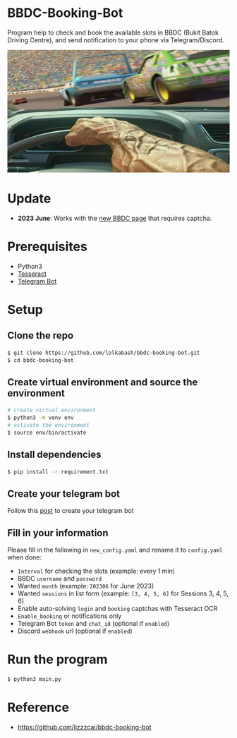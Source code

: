 # BBDC-Booking-Bot
Program help to check and book the available slots in BBDC (Bukit Batok Driving Centre), and send notification to your phone via Telegram/Discord.

<img src="banner.png" width=800 height=278/>

# Update
* **2023 June**: Works with the [new BBDC page](https://booking.bbdc.sg/) that requires captcha.

# Prerequisites
* Python3
* [Tesseract](https://tesseract-ocr.github.io/tessdoc/Installation.html)
* [Telegram Bot](https://t.me/botfather)

# Setup

## Clone the repo
```sh
$ git clone https://github.com/lolkabash/bbdc-booking-bot.git
$ cd bbdc-booking-bot
```
## Create virtual environment and source the environment
```sh
# create virtual environment
$ python3 -m venv env
# activate the environment
$ source env/bin/activate
```

## Install dependencies
```sh
$ pip install -r requirement.txt
```

## Create your telegram bot
Follow this [post](https://dev.to/rizkyrajitha/get-notifications-with-telegram-bot-537l) to create your telegram bot

## Fill in your information
Please fill in the following in `new_config.yaml` and rename it to `config.yaml` when done:
* `Interval` for checking the slots (example: every 1 min)
* BBDC `username` and `password`
* Wanted `month` (example: `202306` for June 2023)
* Wanted `sessions` in list form (example: `[3, 4, 5, 6]` for Sessions 3, 4, 5, 6)
* Enable auto-solving `login` and `booking` captchas with Tesseract OCR
* `Enable_booking` or notifications only
* Telegram Bot `token` and `chat_id` (optional if `enabled`)
* Discord `webhook` url (optional if `enabled`)

# Run the program
```sh
$ python3 main.py
```

# Reference
* https://github.com/lizzzcai/bbdc-booking-bot